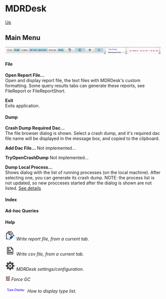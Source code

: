 # MDRDesk
[Up](../README.md)
## Main Menu

![Main Menu](../Documentation/MainMenu.PNG)

#### File
**Open Report File...**  
Open and display report file, the text files with MDRDesk's custom formatting.
Some query results tabs can generate these reports, see FileReport or FileReportShort.

**Exit**  
Exits application.

#### Dump
**Crash Dump Required Dac...**  
		The file browser dialog is shown. Select a crash dump, and it's required dac file name
        will be displayed in the message box, and copied to the clipboard.

**Add Dac File...**
		Not implemented...

**TryOpenCrashDump**
		Not implemented...

**Dump Local Process...**  
		Shows dialog with the list of running processes (on the local machine).
        After selecting one, you can generate its crash dump.
		NOTE: the process list is not updated, so new procceses started after the dialog is shown are not listed.
        [See details](../Documentation/DumpLocalProcess.md)

#### Index

#### Ad-hoc Queries

#### Help

![Write report file](../Documentation/WriteToHistory_32x.PNG)
*Write report file, from a current tab.*

![Write csv file](../Documentation/SequenceFile_32x.PNG)
*Write csv file, from a current tab.*

![Write csv file](../Documentation/Settings_32x.PNG)
*MDRDesk settings/configuration.*

![Force GC](../Documentation/ClearWindowContent_16x.PNG)
*Force GC*

![Type Display](../Documentation/TypeDisplay.PNG)
*How to display type list.*




